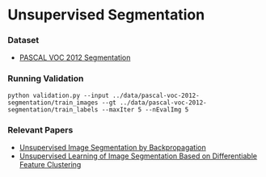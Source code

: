 # Unsupervised Segmentation

### Dataset
- [PASCAL VOC 2012 Segmentation](https://www.kaggle.com/datasets/sovitrath/voc-2012-segmentation-data)

### Running Validation
```
python validation.py --input ../data/pascal-voc-2012-segmentation/train_images --gt ../data/pascal-voc-2012-segmentation/train_labels --maxIter 5 --nEvalImg 5
```

### Relevant Papers
- [Unsupervised Image Segmentation by Backpropagation](https://ieeexplore.ieee.org/abstract/document/8462533)
- [Unsupervised Learning of Image Segmentation Based on Differentiable Feature Clustering](https://arxiv.org/pdf/2007.09990)